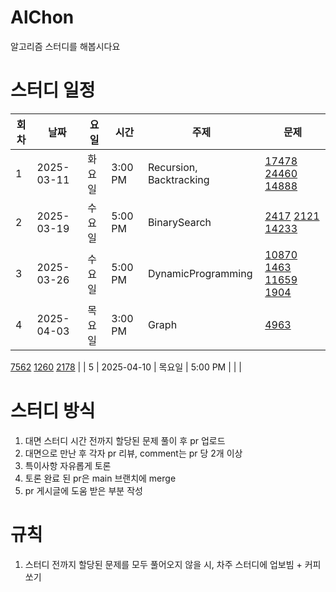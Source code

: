 # AlChon

알고리즘 스터디를 해봅시다요

# 스터디 일정

| 회차 | 날짜       | 요일   | 시간    | 주제                    | 문제                                                                                                                                                                                    |
| ---- | ---------- | ------ | ------- | ----------------------- | --------------------------------------------------------------------------------------------------------------------------------------------------------------------------------------- |
| 1    | 2025-03-11 | 화요일 | 3:00 PM | Recursion, Backtracking | [17478](https://www.acmicpc.net/problem/17478) [24460](https://www.acmicpc.net/problem/24460) [14888](https://www.acmicpc.net/problem/14888)                                            |
| 2    | 2025-03-19 | 수요일 | 5:00 PM | BinarySearch            | [2417](https://www.acmicpc.net/problem/2417) [2121](https://www.acmicpc.net/problem/2121) [14233](https://www.acmicpc.net/problem/14233)                                                |
| 3    | 2025-03-26 | 수요일 | 5:00 PM | DynamicProgramming      | [10870](https://www.acmicpc.net/problem/10870) [1463](https://www.acmicpc.net/problem/1463) [11659](https://www.acmicpc.net/problem/11659) [1904](https://www.acmicpc.net/problem/1904) |
| 4    | 2025-04-03 | 목요일 | 3:00 PM | Graph                   | [4963](https://www.acmicpc.net/problem/4963)                                                                                                                                            |

[7562](https://www.acmicpc.net/problem/7562)
[1260](https://www.acmicpc.net/problem/1260)
[2178](https://www.acmicpc.net/problem/2178) |
| 5 | 2025-04-10 | 목요일 | 5:00 PM | | |

# 스터디 방식

1. 대면 스터디 시간 전까지 할당된 문제 풀이 후 pr 업로드
2. 대면으로 만난 후 각자 pr 리뷰, comment는 pr 당 2개 이상
3. 특이사항 자유롭게 토론
4. 토론 완료 된 pr은 main 브랜치에 merge
5. pr 게시글에 도움 받은 부분 작성

# 규칙

1. 스터디 전까지 할당된 문제를 모두 풀어오지 않을 시, 차주 스터디에 업보빔 + 커피쏘기
